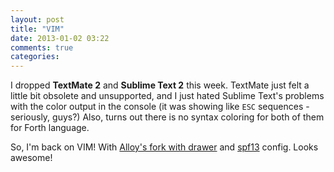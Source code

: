 ```yaml
---
layout: post
title: "VIM"
date: 2013-01-02 03:22
comments: true
categories: 
---
```


I dropped **TextMate 2** and **Sublime Text 2** this week.
TextMate just felt a little bit obsolete and unsupported, and
I just hated Sublime Text's problems with the color output in 
the console (it was showing like `ESC` sequences - seriously, guys?)
Also, turns out there is no syntax coloring for both of
them for Forth language.

So, I'm back on VIM! With [Alloy's fork with drawer](https://github.com/alloy/macvim)
and [spf13](https://github.com/spf13/spf13-vim) config. Looks awesome!
